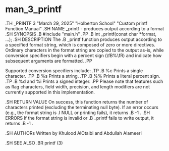 # man_3_printf

.TH _PRINTF 3 "March 29, 2025" "Holberton School" "Custom printf Function Manual"
.SH NAME
_printf \- produces output according to a format
.SH SYNOPSIS
.B #include "main.h"
.PP
.B int _printf(const char *format, ...);
.SH DESCRIPTION
The
.B _printf
function produces output according to a specified format string, which is
composed of zero or more directives. Ordinary characters in the format
string are copied to the output as-is, while conversion specifiers
begin with a percent sign (\fB%\fR) and indicate how subsequent arguments
are formatted.
.PP

Supported conversion specifiers include:
.TP
.B %c
Prints a single character.
.TP
.B %s
Prints a string.
.TP
.B %%
Prints a literal percent sign.
.TP
.B %d and %i
Prints a signed integer.
.PP
Please note that features such as flag characters, field width, precision,
and length modifiers are not currently supported in this implementation.

.SH RETURN VALUE
On success, this function returns the number of characters printed
(excluding the terminating null byte). If an error occurs (e.g., the format
string is
.I NULL
or printing fails), it returns
.B \-1 .
.SH ERRORS
If the format string is invalid or
.B _printf
fails to write output, it returns
.B \-1 .

.SH AUTHORs
Written by Khulood AlOtaibi and Abdullah Alameeri

.SH SEE ALSO
.BR printf (3)
